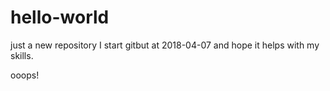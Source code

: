 # hello-world
just a new repository
I start gitbut at 2018-04-07 and hope it helps with my skills.

ooops!
